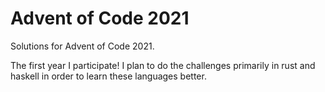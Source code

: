 # Advent of Code 2021
Solutions for Advent of Code 2021.

The first year I participate! I plan to do the challenges primarily in rust and haskell in order to learn these languages better.
